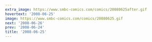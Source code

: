 ```yaml
---
extra_image: https://www.smbc-comics.com/comics/20080625after.gif
hovertext: '2008-06-25'
image: https://www.smbc-comics.com/comics/20080625.gif
next: '2008-06-26'
prev: '2008-06-24'
title: '2008-06-25'
---
```

